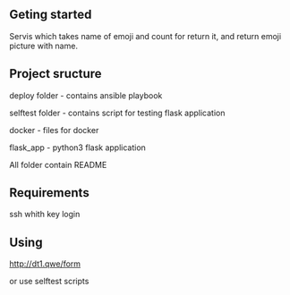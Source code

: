 ## Geting started
Servis which takes name of emoji and count for return it,
and return emoji picture with name.

## Project sructure
deploy folder - contains ansible playbook 

selftest folder - contains script for testing flask application

docker - files for docker

flask_app - python3 flask application 

All folder contain README

## Requirements
ssh whith key login

## Using

http://dt1.qwe/form

or use selftest scripts
